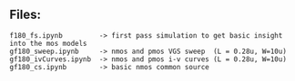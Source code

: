 ## Files:

`f180_fs.ipynb         -> first pass simulation to get basic insight into the mos models` <br>
`gf180_sweep.ipynb     -> nmos and pmos VGS sweep  (L = 0.28u, W=10u)` <br>
`gf180_ivCurves.ipynb  -> nmos and pmos i-v curves (L = 0.28u, W=10u)` <br>
`gf180_cs.ipynb        -> basic nmos common source`     <br>
